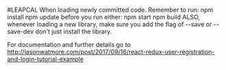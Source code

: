 #LEAPCAL
When loading newly committed code. Remember to run:
	npm install
	npm update
before you run either:
	npm start
	npm build
ALSO, whenever loading a new library, make sure you add the flag
of --save or --save-dev  don't just install the library.

For documentation and further details go to http://jasonwatmore.com/post/2017/09/16/react-redux-user-registration-and-login-tutorial-example
